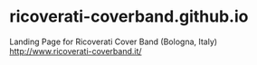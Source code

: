 # ricoverati-coverband.github.io
Landing Page for Ricoverati Cover Band (Bologna, Italy) http://www.ricoverati-coverband.it/
